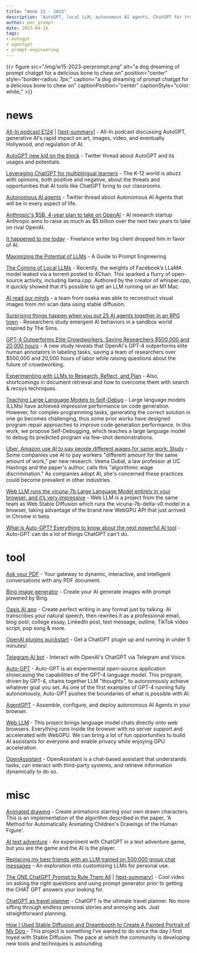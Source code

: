 ```yaml
---
title: "Week 15 - 2023"
description: "AutoGPT, local LLM, autonomous AI agents, ChatGPT for travel planning and more ..."
author: per_prompt
date: 2023-04-16
tags:
- autogpt
- agentgpt
- prompt-engineering
---
```


{{< figure src="/img/w15-2023-perprompt.png" alt="a dog dreaming of prompt chatgpt for a delicious bone to chew on" position="center" style="border-radius: 7px;" caption="a dog dreaming of prompt chatgpt for a delicious bone to chew on" captionPosition="center" captionStyle="color: white;" >}}

# news

[All-In podcast E124](https://www.youtube.com/watch?v=i1gMhEUXeNk) | [[text-summary](https://www.summarize.tech/www.youtube.com/watch?v=i1gMhEUXeNk)] - All-In podcast discussing AutoGPT, generative AI's rapid impact on art, images, video, and eventually Hollywood, and regulation of AI.

[AutoGPT new kid on the block](https://twitter.com/gregisenberg/status/1645817335024869376?s=46) - Twitter thread about AutoGPT and its usages and potentials.

[Leveraging ChatGPT for multiplingual learners](https://ellevationeducation.com/blog/leveraging-chatgpt-multilingual-learners) - The K-12 world is abuzz with opinions, both positive and negative, about the threats and opportunities that AI tools like ChatGPT bring to our classrooms.

[Autonomous AI agents](https://twitter.com/SullyOmarr/status/1645828811680800768) - Twitter thread about Autonomous AI Agents that will be in every aspect of life.

[Anthropic's $5B, 4-year plan to take on OpenAI](https://techcrunch.com/2023/04/06/anthropics-5b-4-year-plan-to-take-on-openai/) - AI research startup Anthropic aims to raise as much as $5 billion over the next two years to take on rival OpenAI.

[It happened to me today](https://old.reddit.com/r/freelanceWriters/comments/12ff5mw/it_happened_to_me_today/) - Freelance writer big client dropped him in favor of AI.

[Maximizing the Potential of LLMs](https://www.ruxu.dev/articles/ai/maximizing-the-potential-of-llms/) - A Guide to Prompt Engineering

[The Coming of Local LLMs](https://nickarner.com/notes/the-coming-of-local-llms-march-23-2023/) - Recently, the weights of Facebook’s LLaMA model leaked via a torrent posted to 4Chan. This sparked a flurry of open-source activity, including llama.cpp. Authored by the creator of whisper.cpp, it quickly showed that it’s possible to get an LLM running on an M1 Mac.

[AI read our minds](https://twitter.com/blader/status/1631543565305405443) - a team from osaka was able to reconstruct visual images from mri scan data using stable diffusion.

[Surprising things happen when you put 25 AI agents together in an RPG town](https://arstechnica.com/information-technology/2023/04/surprising-things-happen-when-you-put-25-ai-agents-together-in-an-rpg-town/) - Researchers study emergent AI behaviors in a sandbox world inspired by The Sims.

[GPT-4 Outperforms Elite Crowdworkers, Saving Researchers $500,000 and 20,000 hours](https://www.artisana.ai/articles/gpt-4-outperforms-elite-crowdworkers-saving-researchers-usd500-000-and-20) - A new study reveals that OpenAI's GPT-4 outperforms elite human annotators in labeling tasks, saving a team of researchers over $500,000 and 20,000 hours of labor while raising questions about the future of crowdworking.

[Experimenting with LLMs to Research, Reflect, and Plan](https://eugeneyan.com/writing/llm-experiments/) - Also, shortcomings in document retrieval and how to overcome them with search & recsys techniques.

[Teaching Large Language Models to Self-Debug](https://arxiv.org/abs/2304.05128) - Large language models (LLMs) have achieved impressive performance on code generation. However, for complex programming tasks, generating the correct solution in one go becomes challenging, thus some prior works have designed program repair approaches to improve code generation performance. In this work, we propose Self-Debugging, which teaches a large language model to debug its predicted program via few-shot demonstrations.

[Uber, Amazon use AI to pay people different wages for same work: Study](https://www.businessinsider.com/uber-amazon-pay-using-ai-different-wages-same-work-discrimination-2023-4) - Some companies use AI to pay workers "different amount for the same amount of work," per new research. Veena Dubal, a law professor at UC Hastings and the paper's author, calls this "algorithmic wage discrimination." As companies adopt AI, she's concerned these practices could become prevalent in other industries.

[Web LLM runs the vicuna-7b Large Language Model entirely in your browser, and it’s very impressive](https://simonwillison.net/2023/Apr/16/web-llm/) - Web LLM is a project from the same team as Web Stable Diffusion which runs the vicuna-7b-delta-v0 model in a browser, taking advantage of the brand new WebGPU API that just arrived in Chrome in beta.

[What is Auto-GPT? Everything to know about the next powerful AI tool](https://www.zdnet.com/article/what-is-auto-gpt-everything-to-know-about-the-next-powerful-ai-tool/) - Auto-GPT can do a lot of things ChatGPT can't do.

# tool

[Ask your PDF](https://askyourpdf.com/) - Your gateway to dynamic, interactive, and intelligent conversations with any PDF document.

[Bing image generator](https://www.bing.com/images/create) - Create your AI generate images with prompt powered by Bing.

[Oasis AI app](https://apps.apple.com/us/app/oasis-ai/id1668222944) - ‎Create perfect writing in any format just by talking. AI transcribes your natural speech, then rewrites it as a professional email, blog post, college essay, LinkedIn post, text message, outline, TikTok video script, pop song & more.

[OpenAI plugins quickstart](https://github.com/openai/plugins-quickstart) - Get a ChatGPT plugin up and running in under 5 minutes!

[Telegram AI bot](https://github.com/RafalWilinski/telegram-chatgpt-concierge-bot) - Interact with OpenAI's ChatGPT via Telegram and Voice.

[Auto-GPT](https://github.com/Significant-Gravitas/Auto-GPT) - Auto-GPT is an experimental open-source application showcasing the capabilities of the GPT-4 language model. This program, driven by GPT-4, chains together LLM "thoughts", to autonomously achieve whatever goal you set. As one of the first examples of GPT-4 running fully autonomously, Auto-GPT pushes the boundaries of what is possible with AI.

[AgentGPT](https://github.com/reworkd/AgentGPT) - Assemble, configure, and deploy autonomous AI Agents in your browser.

[Web LLM](https://github.com/mlc-ai/web-llm) - This project brings language model chats directly onto web browsers. Everything runs inside the browser with no server support and accelerated with WebGPU. We can bring a lot of fun opportunities to build AI assistants for everyone and enable privacy while enjoying GPU acceleration.

[OpenAssistant](https://github.com/LAION-AI/Open-Assistant) - OpenAssistant is a chat-based assistant that understands tasks, can interact with third-party systems, and retrieve information dynamically to do so.

# misc

[Animated drawing](https://fairanimateddrawings.com/site/home) - Create animations starring your own drawn characters. This is an implementation of the algorithm described in the paper, 'A Method for Automatically Animating Children's Drawings of the Human Figure'.

[AI text adventure](https://adventure.typingcloud.com/) - An experiment with ChatGPT in a text adventure game, but you are the game and the AI is the player.

[Replacing my best friends with an LLM trained on 500,000 group chat messages](https://www.izzy.co/blogs/robo-boys.html) - An exploration into customizing LLMs for personal use.

[The ONE ChatGPT Prompt to Rule Them All](https://www.youtube.com/watch?v=OgYQAS9LY3o) | [[text-summary](https://www.summarize.tech/www.youtube.com/watch?v=OgYQAS9LY3o)] - Cool video on asking the right questions and using prompt generator prior to getting the CHAT GPT answers your looking for.

[ChatGPT as travel planner](https://mobile.twitter.com/dannypostmaa/status/1639961284748689410) - ChatGPT is the ultimate travel planner. No more sifting through endless personal stories and annoying ads. Just straightforward planning.

[How I Used Stable Diffusion and Dreambooth to Create A Painted Portrait of My Dog
](https://www.shruggingface.com/blog/how-i-used-stable-diffusion-and-dreambooth-to-create-a-painted-portrait-of-my-dog) - This project is something I’ve wanted to do since the day I first toyed with Stable Diffusion. The pace at which the community is developing new tools and techniques is astounding.
